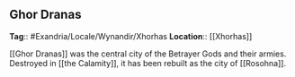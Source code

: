 ## Ghor Dranas
**Tag**:: #Exandria/Locale/Wynandir/Xhorhas 
**Location**:: [[Xhorhas]]

[[Ghor Dranas]] was the central city of the Betrayer Gods and their armies. Destroyed in [[the Calamity]], it has been rebuilt as the city of [[Rosohna]].
